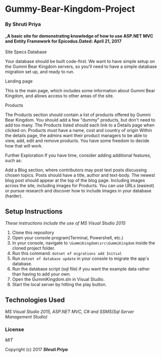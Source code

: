 # Gummy-Bear-Kingdom-Project
###  By Shruti Priya
#### _A basic site for demonstrating knowledge of how to use  ASP.NET MVC and Entity Framework for Epicodus.Dated: April 21, 2017
Site Specs
Database

Your database should be built code-first. We want to have simple setup on the Gummi Bear Kingdom servers, so you'll need to have a simple database migration set up, and ready to run.

Landing page

This is the main page, which includes some information about Gummi Bear Kingdom, and allows access to other areas of the site.

Products

The Products section should contain a list of products offered by Gummi Bear Kingdom. You should add a few "dummy" products, but don't need to add too many. The Products listed should each link to a Details page when clicked on. Products must have a name, cost and country of origin Within the details page, the admins want their product managers to be able to view, add, edit and remove products. You have some freedom to decide how that will work.

Further Exploration
If you have time, consider adding additional features, such as:

Add a Blog section, where contributors may post text posts discussing chosen topics. Posts should have a title, author and text-body. The newest blog post should appear at the top of the blog page.
Including images across the site, including images for Products. You can use URLs (easiest) or pursue research and discover how to include images in your database (harder).

## Setup Instructions

_These instructions include the use of MS Visual Studio 2015_

1. Clone this repository
2. Open your console program(Terminal, Powershell, etc.)
3. In your console, navigate to `\GummiKingdom\src\GummiKingdom` inside the cloned project folder.
4. Run this command: `dotnet ef migrations add Initial` 
4. Run `dotnet ef database update` in your console to migrate the app's database.
5. Run the database script (sql file) if you want the example data rather than having to add your own.
6. Open the GummiKingdom.sln in Visual Studio. 
7. Start the local server by hitting the play button.

## Technologies Used

_MS Visual Studio 2015, ASP.NET MVC, C# and SSMS(Sql Server Management Studio)_


### License

*MIT*

Copyright (c) 2017 **_Shruti Priya_**
